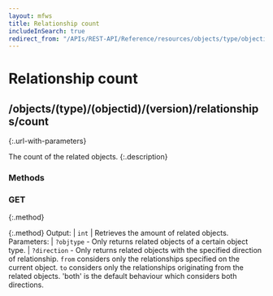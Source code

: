 ```yaml
---
layout: mfws
title: Relationship count
includeInSearch: true
redirect_from: "/APIs/REST-API/Reference/resources/objects/type/objectid/version/relationships/count.html"
---
```


# Relationship count

## /objects/(type)/(objectid)/(version)/relationships/count
{:.url-with-parameters}

The count of the related objects. 
{:.description}

### Methods

### GET
{:.method}

{:.method}
Output: | `int`
| Retrieves the amount of related objects.   
Parameters: | `?objtype` - Only returns related objects of a certain object type.
| `?direction` - Only returns related objects with the specified direction of relationship. `from` considers only the relationships specified on the current object.  `to` considers only the relationships originating from the related objects.  'both' is the default behaviour which considers both directions.
